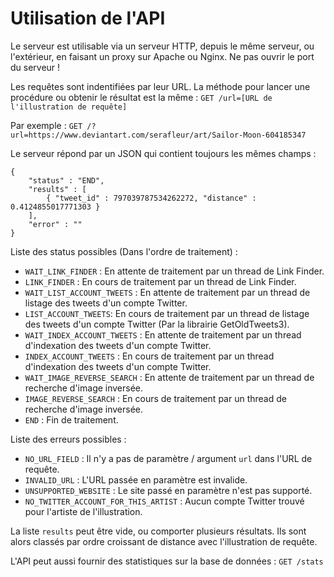 # Utilisation de l'API

Le serveur est utilisable via un serveur HTTP, depuis le même serveur, ou l'extérieur, en faisant un proxy sur Apache ou Nginx. Ne pas ouvrir le port du serveur !

Les requêtes sont indentifiées par leur URL. La méthode pour lancer une procédure ou obtenir le résultat est la même : `GET /url=[URL de l'illustration de requête]`

Par exemple : `GET /?url=https://www.deviantart.com/serafleur/art/Sailor-Moon-604185347`

Le serveur répond par un JSON qui contient toujours les mêmes champs :
```
{
	"status" : "END",
	"results" : [
		{ "tweet_id" : 797039787534262272, "distance" : 0.4124855017771303 }
	],
	"error" : ""
}
```

Liste des status possibles (Dans l'ordre de traitement) :
- `WAIT_LINK_FINDER` : En attente de traitement par un thread de Link Finder.
- `LINK_FINDER` : En cours de traitement par un thread de Link Finder.
- `WAIT_LIST_ACCOUNT_TWEETS` : En attente de traitement par un thread de listage des tweets d'un compte Twitter.
- `LIST_ACCOUNT_TWEETS`: En cours de traitement par un thread de listage des tweets d'un compte Twitter (Par la librairie GetOldTweets3).
- `WAIT_INDEX_ACCOUNT_TWEETS` : En attente de traitement par un thread d'indexation des tweets d'un compte Twitter.
- `INDEX_ACCOUNT_TWEETS` : En cours de traitement par un thread d'indexation des tweets d'un compte Twitter.
- `WAIT_IMAGE_REVERSE_SEARCH` : En attente de traitement par un thread de recherche d'image inversée.
- `IMAGE_REVERSE_SEARCH` : En cours de traitement par un thread de recherche d'image inversée.
- `END` : Fin de traitement.

Liste des erreurs possibles :
- `NO_URL_FIELD` : Il n'y a pas de paramètre / argument `url` dans l'URL de requête.
- `INVALID_URL` : L'URL passée en paramètre est invalide.
- `UNSUPPORTED_WEBSITE` : Le site passé en paramètre n'est pas supporté.
- `NO_TWITTER_ACCOUNT_FOR_THIS_ARTIST` : Aucun compte Twitter trouvé pour l'artiste de l'illustration.

La liste `results` peut être vide, ou comporter plusieurs résultats. Ils sont alors classés par ordre croissant de distance avec l'illustration de requête.

L'API peut aussi fournir des statistiques sur la base de données : `GET /stats`

